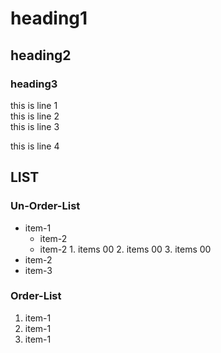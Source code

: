 # heading1 
## heading2
### heading3
<!-- this is comment -->

<!-- paragraph -->
this is line 1  
this is line 2</br>
this is line 3  
  
  this is line 4
    
      
## LIST
### Un-Order-List       <!-- /* / + / - /-->
* item-1
    - item-2
    - item-2
            1. items 00
            2. items 00
            3. items 00
* item-2
* item-3

### Order-List
1. item-1
2. item-1
3. item-1